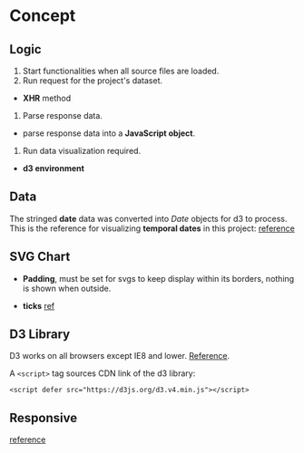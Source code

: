 

# Concept

## Logic
1. Start functionalities when all source files are loaded.
1. Run request for the project's dataset.
  - **XHR** method
1. Parse response data.
  - parse response data into a **JavaScript object**.
1. Run data visualization required.
  - **d3 environment**

## Data
The stringed **date** data was converted into *Date* objects for d3 to process.
This is the reference for visualizing **temporal dates** in this project: [reference](https://using-d3js.com/04_04_working_with_dates.html)

## SVG Chart
- **Padding**, must be set for svgs to keep display within its borders, nothing is shown when outside.

- **ticks** [ref](https://ghenshaw-work.medium.com/customizing-axes-in-d3-js-99d58863738b)

## D3 Library
D3 works on all browsers except IE8 and lower. [Reference](https://www.tutorialsteacher.com/d3js/setup-d3js-development-environment).

A `<script>` tag sources CDN link of the d3 library:
  ```
  <script defer src="https://d3js.org/d3.v4.min.js"></script>
  ```

## Responsive
[reference](https://d3-graph-gallery.com/graph/custom_responsive.html)